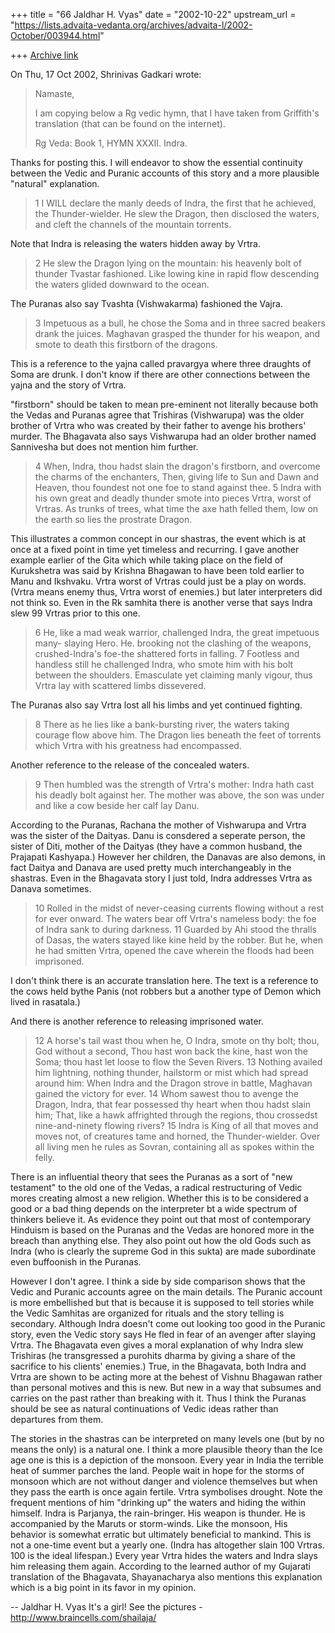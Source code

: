 +++
title = "66 Jaldhar H. Vyas"
date = "2002-10-22"
upstream_url = "https://lists.advaita-vedanta.org/archives/advaita-l/2002-October/003944.html"

+++
[Archive link](https://lists.advaita-vedanta.org/archives/advaita-l/2002-October/003944.html)

On Thu, 17 Oct 2002, Shrinivas Gadkari wrote:

> Namaste,
>
> I am copying below a Rg vedic hymn, that I have taken from Griffith's
> translation (that can be found on the internet).
>
> Rg Veda: Book 1, HYMN XXXII. Indra.

Thanks for posting this.  I will endeavor to show the essential continuity
between the Vedic and Puranic accounts of this story and a more plausible
"natural" explanation.

>
> 1 I WILL declare the manly deeds of Indra, the first that he achieved, the
> Thunder-wielder. He slew the Dragon, then disclosed the waters, and cleft
> the channels of the mountain torrents.

Note that Indra is releasing the waters hidden away by Vrtra.

> 2 He slew the Dragon lying on the mountain: his heavenly bolt of thunder
> Tvastar fashioned. Like lowing kine in rapid flow descending the waters
> glided downward to the ocean.

The Puranas also say Tvashta (Vishwakarma) fashioned the Vajra.

> 3 Impetuous as a bull, he chose the Soma and in three sacred beakers drank
> the juices. Maghavan grasped the thunder for his weapon, and smote to death
> this firstborn of the dragons.

This is a reference to the yajna called pravargya where three draughts of
Soma are drunk.  I don't know if there are other connections between the
yajna and the story of Vrtra.

"firstborn" should be taken to mean pre-eminent not literally because both
the Vedas and Puranas agree that Trishiras (Vishwarupa) was the older
brother of Vrtra who was created by their father to avenge his brothers'
murder.  The Bhagavata also says Vishwarupa had an older brother named
Sannivesha but does not mention him further.

> 4 When, Indra, thou hadst slain the dragon's firstborn, and overcome the
> charms of the enchanters, Then, giving life to Sun and Dawn and Heaven,
> thou foundest not one foe to stand against thee.
> 5 Indra with his own great and deadly thunder smote into pieces Vrtra,
> worst of Vrtras. As trunks of trees, what time the axe hath felled them,
> low on the earth so lies the prostrate Dragon.

This illustrates a common concept in our shastras, the event which is at
once at a fixed point in time yet timeless and recurring. I gave
another example earlier of the Gita which while taking place on the
field of Kurukshetra was said by Krishna Bhagawan to have been told
earlier to Manu and Ikshvaku.  Vrtra worst of Vrtras could just be a play
on words.  (Vrtra means enemy thus, Vrtra worst of enemies.) but later
interpreters did not think so.  Even in the Rk samhita there is another
verse that says Indra slew 99 Vrtras prior to this one.

> 6 He, like a mad weak warrior, challenged Indra, the great impetuous many-
> slaying Hero. He. brooking not the clashing of the weapons, crushed-Indra's
> foe-the shattered forts in falling.
> 7 Footless and handless still he challenged Indra, who smote him with his
> bolt between the shoulders. Emasculate yet claiming manly vigour, thus
> Vrtra lay with scattered limbs dissevered.

The Puranas also say Vrtra lost all his limbs and yet continued fighting.

> 8 There as he lies like a bank-bursting river, the waters taking courage
> flow above him. The Dragon lies beneath the feet of torrents which Vrtra
> with his greatness had encompassed.

Another reference to the release of the concealed waters.

> 9 Then humbled was the strength of Vrtra's mother: Indra hath cast his
> deadly bolt against her. The mother was above, the son was under and like a
> cow beside her calf lay Danu.

According to the Puranas, Rachana the mother of Vishwarupa and Vrtra was
the sister of the Daityas. Danu is consdered a seperate person, the sister
of Diti, mother of the Daityas (they have a common husband, the Prajapati
Kashyapa.) However her children, the Danavas are also demons, in fact
Daitya and Danava are used pretty much interchangeably in the shastras.
Even in the Bhagavata story I just told, Indra addresses Vrtra as Danava
sometimes.

> 10 Rolled in the midst of never-ceasing currents flowing without a rest for
> ever onward. The waters bear off Vrtra's nameless body: the foe of Indra
> sank to during darkness.
> 11 Guarded by Ahi stood the thralls of Dasas, the waters stayed like kine
> held by the robber. But he, when he had smitten Vrtra, opened the cave
> wherein the floods had been imprisoned.

I don't think there is an accurate translation here.  The text is a
reference to the cows held bythe Panis (not robbers but a another type of
Demon which lived in rasatala.)

And there is another reference to releasing imprisoned water.

> 12 A horse's tail wast thou when he, O Indra, smote on thy bolt; thou, God
> without a second, Thou hast won back the kine, hast won the Soma; thou hast
> let loose to flow the Seven Rivers.
> 13 Nothing availed him lightning, nothing thunder, hailstorm or mist which
> had spread around him: When Indra and the Dragon strove in battle, Maghavan
> gained the victory for ever.
> 14 Whom sawest thou to avenge the Dragon, Indra, that fear possessed thy
> heart when thou hadst slain him; That, like a hawk affrighted through the
> regions, thou crossedst nine-and-ninety flowing rivers?
> 15 Indra is King of all that moves and moves not, of creatures tame and
> horned, the Thunder-wielder. Over all living men he rules as Sovran,
> containing all as spokes within the felly.
>

There is an influential theory that sees the Puranas as a sort of "new
testament" to the old one of the Vedas, a radical restructuring of Vedic
mores creating almost a new religion.  Whether this is to be considered a
good or a bad thing depends on the interpreter bt a wide spectrum of
thinkers believe it.  As evidence they point out that most of contemporary
Hinduism is based on the Puranas and the Vedas are honored more in the
breach than anything else.  They also point out how the old Gods such as
Indra (who is clearly the supreme God in this sukta) are made subordinate
even buffoonish in the Puranas.

However I don't agree.  I think a side by side comparison shows that the
Vedic and Puranic accounts agree on the main details.  The Puranic account
is more embellished but that is because it is supposed to tell stories
while the Vedic Samhitas are organized for rituals and the story telling
is secondary.  Although Indra doesn't come out looking too good in the
Puranic story, even the Vedic story says He fled in fear of an avenger
after slaying Vrtra.  The Bhagavata even gives a moral explanation of why
Indra slew Trishiras (he transgressed a purohits dharma by giving a share
of the sacrifice to his clients' enemies.)  True, in the Bhagavata, both
Indra and Vrtra are shown to be acting more at the behest of Vishnu
Bhagawan rather than personal motives and this is new.  But new in a way
that subsumes and carries on the past rather than breaking with it.  Thus
I think the Puranas should be see as natural continuations of Vedic ideas
rather than departures from them.

The stories in the shastras can be interpreted on many levels one (but by
no means the only) is a natural one.  I think a more plausible theory than
the Ice age one is this is a depiction of the monsoon.  Every year in
India the terrible heat of summer parches the land.  People wait in hope
for the storms of monsoon which are not without danger and violence
themselves but when they pass the earth is once again fertile.  Vrtra
symbolises drought.  Note the frequent mentions of him "drinking up" the
waters and hiding the within himself.  Indra is Parjanya, the
rain-bringer.  His weapon is thunder.  He is accompanied by the Maruts or
storm-winds.  Like the monsoon, His behavior is somewhat erratic but
ultimately beneficial to mankind.  This is not a one-time event but a
yearly one.  (Indra has altogether slain 100 Vrtras.  100 is the ideal
lifespan.) Every year Vrtra hides the waters and Indra slays him releasing
them again.  According to the learned author of my Gujarati translation of
the Bhagavata, Shayanacharya also mentions this explanation which is a big
point in its favor in my opinion.


--
Jaldhar H. Vyas <jaldhar at braincells.com>
It's a girl! See the pictures - http://www.braincells.com/shailaja/

